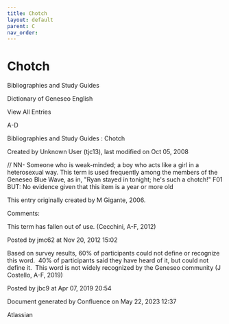 ```yaml
---
title: Chotch
layout: default
parent: C
nav_order:
---
```


# Chotch

Bibliographies and Study Guides

Dictionary of Geneseo English

View All Entries

A-D

Bibliographies and Study Guides : Chotch

Created by  Unknown User (tjc13), last modified on Oct 05, 2008

// NN- Someone who is weak-minded; a boy who acts like a girl in a heterosexual way. This term is used frequently among the members of the Geneseo Blue Wave, as in, &quot;Ryan stayed in tonight; he's such a chotch!&quot; F01 BUT: No evidence given that this item is a year or more old

This entry originally created by M Gigante, 2006.

Comments:

This term has fallen out of use. (Cecchini, A-F, 2012)

Posted by jmc62 at Nov 20, 2012 15:02

Based on survey results, 60% of participants could not define or recognize this word.  40% of participants said they have heard of it, but could not define it.  This word is not widely recognized by the Geneseo community (J Costello, A-F, 2019)

Posted by jbc9 at Apr 07, 2019 20:54

Document generated by Confluence on May 22, 2023 12:37

Atlassian

